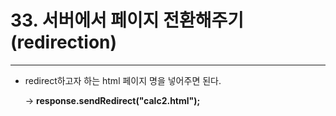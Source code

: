 # 33. 서버에서 페이지 전환해주기(redirection)

---

- redirect하고자 하는 html 페이지 명을 넣어주면 된다.

  → **response.sendRedirect("calc2.html");**